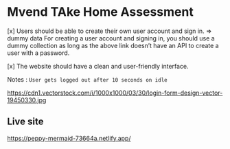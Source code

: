 # Mvend TAke Home Assessment

[x] Users should be able to create their own user account and sign in. => dummy data
For creating a user account and signing in, you should use a dummy collection as long as the above link
doesn’t have an API to create a user with a password.

[x] The website should have a clean and user-friendly interface.

Notes : `User gets logged out after 10 seconds on idle`

https://cdn1.vectorstock.com/i/1000x1000/03/30/login-form-design-vector-19450330.jpg

## Live site

https://peppy-mermaid-73664a.netlify.app/
